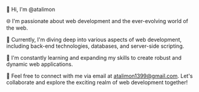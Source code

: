 👋 Hi, I'm @atalimon

🌐 I'm passionate about web development and the ever-evolving world of the web.

🚀 Currently, I'm diving deep into various aspects of web development, including back-end technologies, databases, and server-side scripting.

🌱 I'm constantly learning and expanding my skills to create robust and dynamic web applications.

💬 Feel free to connect with me via email at atalimon1399@gmail.com. Let's collaborate and explore the exciting realm of web development together!


<!---
atalimon/atalimon is a ✨ special ✨ repository because its `README.md` (this file) appears on your GitHub profile.
You can click the Preview link to take a look at your changes.
--->
